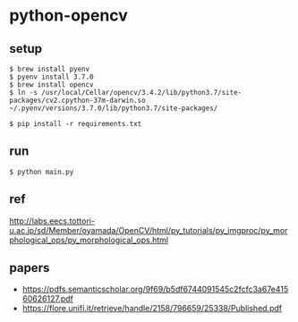 # python-opencv

## setup
```
$ brew install pyenv
$ pyenv install 3.7.0
$ brew install opencv
$ ln -s /usr/local/Cellar/opencv/3.4.2/lib/python3.7/site-packages/cv2.cpython-37m-darwin.so  ~/.pyenv/versions/3.7.0/lib/python3.7/site-packages/

$ pip install -r requirements.txt
```
## run
```
$ python main.py
```

## ref
http://labs.eecs.tottori-u.ac.jp/sd/Member/oyamada/OpenCV/html/py_tutorials/py_imgproc/py_morphological_ops/py_morphological_ops.html

## papers
- https://pdfs.semanticscholar.org/9f69/b5df6744091545c2fcfc3a67e41560626127.pdf
- https://flore.unifi.it/retrieve/handle/2158/796659/25338/Published.pdf
